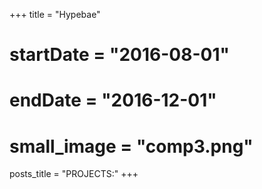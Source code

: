 +++
title = "Hypebae"
# startDate = "2016-08-01"
# endDate = "2016-12-01"
# small_image = "comp3.png"
posts_title = "PROJECTS:"
+++